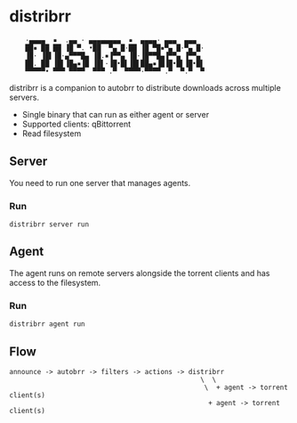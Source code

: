 # distribrr

        ·▄▄▄▄  ▪  .▄▄ · ▄▄▄▄▄▄▄▄  ▪  ▄▄▄▄· ▄▄▄  ▄▄▄  
        ██▪ ██ ██ ▐█ ▀. •██  ▀▄ █·██ ▐█ ▀█▪▀▄ █·▀▄ █·
        ▐█· ▐█▌▐█·▄▀▀▀█▄ ▐█.▪▐▀▀▄ ▐█·▐█▀▀█▄▐▀▀▄ ▐▀▀▄
        ██. ██ ▐█▌▐█▄▪▐█ ▐█▌·▐█•█▌▐█▌██▄▪▐█▐█•█▌▐█•█▌
        ▀▀▀▀▀• ▀▀▀ ▀▀▀▀  ▀▀▀ .▀  ▀▀▀▀·▀▀▀▀ .▀  ▀.▀  ▀

distribrr is a companion to autobrr to distribute downloads across multiple servers.

- Single binary that can run as either agent or server
- Supported clients: qBittorrent
- Read filesystem

## Server

You need to run one server that manages agents.

### Run

    distribrr server run

## Agent

The agent runs on remote servers alongside the torrent clients and has access to the filesystem.

### Run

    distribrr agent run

## Flow

    announce -> autobrr -> filters -> actions -> distribrr
                                                    \  \
                                                     \  + agent -> torrent client(s)
                                                      + agent -> torrent client(s)